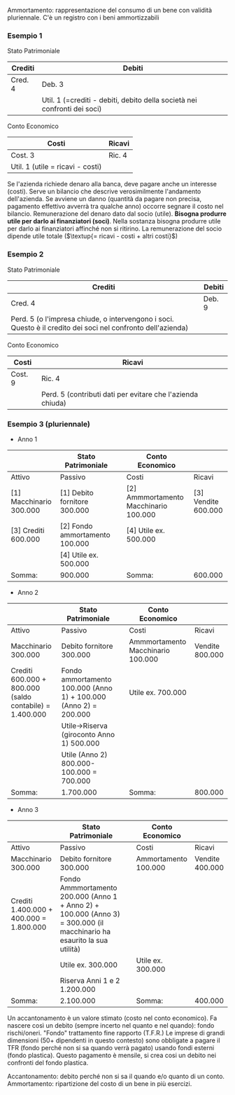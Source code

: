 Ammortamento:  rappresentazione del consumo di un bene con validità pluriennale. C'è un registro con i beni ammortizzabili 
### Esempio 1
Stato Patrimoniale

|Crediti|Debiti|
|---|---|
|Cred. 4|Deb. 3 |
||Util. 1 (=crediti - debiti, debito della società nei confronti dei soci)|
Conto Economico

|Costi|Ricavi|
|---|---|
|Cost. 3|Ric. 4|
|Util. 1 (utile = ricavi - costi)||
Se l'azienda richiede denaro alla banca, deve pagare anche un interesse (costi).
Serve un bilancio che descrive verosimilmente l'andamento dell'azienda. Se avviene un danno (quantità da pagare non precisa, pagamento effettivo avverrà tra qualche anno) occorre segnare il costo nel bilancio. Remunerazione del denaro dato dal socio (utile).
**Bisogna produrre utile per darlo ai finanziatori (soci)**.
Nella sostanza bisogna produrre utile per darlo ai finanziatori affinché non si ritirino. 
La remunerazione del socio dipende utile totale ($\textup{= ricavi - costi + altri costi}$)
### Esempio 2
Stato Patrimoniale

|Crediti|Debiti|
|---|---|
|Cred. 4|Deb. 9 |
|Perd. 5 (o l'impresa chiude, o intervengono i soci. Questo è il credito dei soci nel confronto dell'azienda)||
Conto Economico

|Costi|Ricavi|
|---|---|
|Cost. 9|Ric. 4|
||Perd. 5 (contributi dati per evitare che l'azienda chiuda)|

### Esempio 3 (pluriennale)
- Anno 1

|  |Stato Patrimoniale|  |Conto Economico|  |
|---|---|---|---|---|
|Attivo|Passivo||Costi|Ricavi|
|\[1] Macchinario 300.000|\[1] Debito fornitore 300.000||\[2] Ammmortamento Macchinario 100.000|\[3] Vendite 600.000|
|\[3] Crediti 600.000|\[2] Fondo ammortamento 100.000||\[4] Utile ex. 500.000||
||\[4] Utile ex. 500.000||||
|Somma: |900.000||Somma: |600.000|
- Anno 2 

|  |Stato Patrimoniale|  |Conto Economico|  |
|---|---|---|---|---|
|Attivo|Passivo||Costi|Ricavi|
|Macchinario 300.000|Debito fornitore 300.000||Ammmortamento Macchinario 100.000|Vendite 800.000|
|Crediti 600.000 + 800.000 (saldo contabile) = 1.400.000|Fondo ammortamento 100.000 (Anno 1) + 100.000 (Anno 2) = 200.000||Utile ex. 700.000||
||Utile->Riserva (giroconto Anno 1) 500.000||||
||Utile (Anno 2) 800.000-100.000 = 700.000||||
|Somma: |1.700.000||Somma: |800.000|
- Anno 3

|  |Stato Patrimoniale|  |Conto Economico|  |
|---|---|---|---|---|
|Attivo|Passivo||Costi|Ricavi|
|Macchinario 300.000|Debito fornitore 300.000||Ammortamento 100.000|Vendite 400.000|
|Crediti 1.400.000 + 400.000 = 1.800.000|Fondo Ammmortamento 200.000 (Anno 1 + Anno 2) + 100.000 (Anno 3) = 300.000 (il macchinario ha esaurito la sua utilità)|||||
||Utile ex. 300.000||Utile ex. 300.000||
||Riserva Anni 1 e 2 1.200.000||||
|Somma: |2.100.000||Somma: |400.000|

Un accantonamento è un valore stimato (costo nel conto economico). Fa nascere così un debito (sempre incerto nel quanto e nel quando): fondo rischi/oneri. 
"Fondo" trattamento fine rapporto (T.F.R.)
Le imprese di grandi dimensioni (50+ dipendenti in questo contesto) sono obbligate a pagare il TFR (fondo perché non si sa quando verrà pagato) usando fondi esterni (fondo plastica).
Questo pagamento è mensile, si crea cosi un debito nei confronti del fondo plastica.

Accantonamento: debito perché non si sa il quando e/o quanto di un conto.
Ammortamento: ripartizione del costo di un bene in più esercizi.